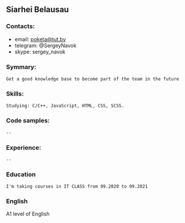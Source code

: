 ## Siarhei Belausau

### Contacts:
- email:  poketa@tut.by
- telegram: @SergeyNavok
- skype: sergey_navok

### Symmary:
    Get a good knowledge base to become part of the team in the future

### Skills:
    Studying: C/C++, JavaScript, HTML, CSS, SCSS.

### Code samples:
    --

### Experience:
    --

### Education
    I'm taking courses in IT CLASS from 09.2020 to 09.2021

### English
A1 level of English